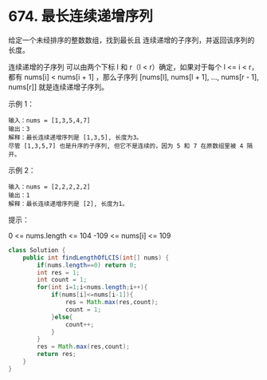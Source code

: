# 674. 最长连续递增序列

给定一个未经排序的整数数组，找到最长且 连续递增的子序列，并返回该序列的长度。

连续递增的子序列 可以由两个下标 l 和 r（l < r）确定，如果对于每个 l <= i < r，都有 nums[i] < nums[i + 1] ，那么子序列 [nums[l], nums[l + 1], ..., nums[r - 1], nums[r]] 就是连续递增子序列。

 

示例 1：

	输入：nums = [1,3,5,4,7]
	输出：3
	解释：最长连续递增序列是 [1,3,5], 长度为3。
	尽管 [1,3,5,7] 也是升序的子序列, 但它不是连续的，因为 5 和 7 在原数组里被 4 隔开。 
示例 2：

	输入：nums = [2,2,2,2,2]
	输出：1
	解释：最长连续递增序列是 [2], 长度为1。
 

提示：

0 <= nums.length <= 104
-109 <= nums[i] <= 109

```java
class Solution {
    public int findLengthOfLCIS(int[] nums) {
        if(nums.length==0) return 0;
        int res = 1;
        int count = 1;
        for(int i=1;i<nums.length;i++){
            if(nums[i]<=nums[i-1]){
                res = Math.max(res,count);
                count = 1;
            }else{
                count++;
            }  
        }
        res = Math.max(res,count);
        return res;
    }
}
```
